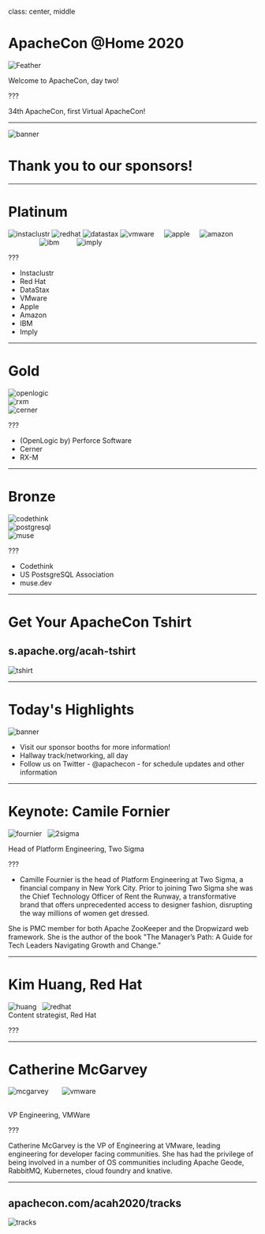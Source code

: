 class: center, middle
# ApacheCon @Home 2020

![Feather](images/feather.png)

Welcome to ApacheCon, day two!

???

34th ApacheCon, first Virtual ApacheCon!

---

![banner](achome_thumb.png)

# Thank you to our sponsors!

---

# Platinum

![instaclustr](instaclustr.png)
![redhat](redhat.png)
![datastax](datastax.png)
![vmware](vmware.png)
&nbsp;
&nbsp;
![apple](apple.png) 
&nbsp;
&nbsp;
![amazon](amazon.png)
<br />
&nbsp;
&nbsp;
&nbsp;
&nbsp;
&nbsp;
&nbsp;
&nbsp;
&nbsp;
![ibm](ibm.png)
&nbsp;
&nbsp;
&nbsp;
&nbsp;
![imply](imply.png)

???

* Instaclustr	
* Red Hat
* DataStax
* VMware
* Apple	
* Amazon
* IBM
* Imply

---

# Gold

![openlogic](openlogic.png)
<br />
![rxm](rxm.png)
<br />
![cerner](cerner.png)

???

* (OpenLogic by) Perforce Software
* Cerner
* RX-M

---

# Bronze

![codethink](codethink.png)
<br />
![postgresql](postgresql.png)
<br />
![muse](muse.png)

???

* Codethink
* US PostsgreSQL Association
* muse.dev

---

# Get Your ApacheCon Tshirt

## s.apache.org/acah-tshirt

![tshirt](tshirt.png)

---

# Today's Highlights

![banner](achome_thumb.png)

* Visit our sponsor booths for more information!
* Hallway track/networking, all day
* Follow us on Twitter - @apachecon - for schedule updates and other information

---
 
# Keynote: Camile Fornier

![fournier](keynote_fournier.jpg)
&nbsp;
![2sigma](2sigma.jpg)

Head of Platform Engineering, Two Sigma

???

* Camille Fournier is the head of Platform Engineering at Two Sigma, a financial company in New York City. Prior to joining Two Sigma she was the Chief Technology Officer of Rent the Runway, a transformative brand that offers unprecedented access to designer fashion, disrupting the way millions of women get dressed.

She is PMC member for both Apache ZooKeeper and the Dropwizard web framework. She is the author of the book "The Manager’s Path: A Guide for Tech Leaders Navigating Growth and Change."

---

#  Kim Huang, Red Hat

![huang](keynote_redhat_huang.png)
&nbsp;
![redhat](redhat.png)
<br />
Content strategist, Red Hat

???

---

# Catherine McGarvey

![mcgarvey](keynote_vmware_mcgarvey.jpg)
&nbsp;
&nbsp;
&nbsp;
![vmware](vmware.png)

<br />
VP Engineering, VMWare


???

Catherine McGarvey is the VP of Engineering at VMware, leading engineering for developer facing communities. She has had the privilege of being involved in a number of OS communities including Apache Geode, RabbitMQ, Kubernetes, cloud foundry and knative.

---

## apachecon.com/acah2020/tracks

![tracks](tracks_wednesday.png)
